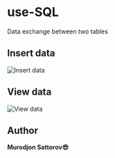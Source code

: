 # use-SQL
Data exchange between two tables


## Insert data

![Insert data](https://i.postimg.cc/0NDbN5d4/Screenshot-2021-06-14-00-16-23-032-uz-murodjon-sattorov-usesql.jpg)

## View data

![View data](https://i.postimg.cc/0NDbN5d4/Screenshot-2021-06-14-00-16-23-032-uz-murodjon-sattorov-usesql.jpg)


## Author
**Murodjon Sattorov😎**

